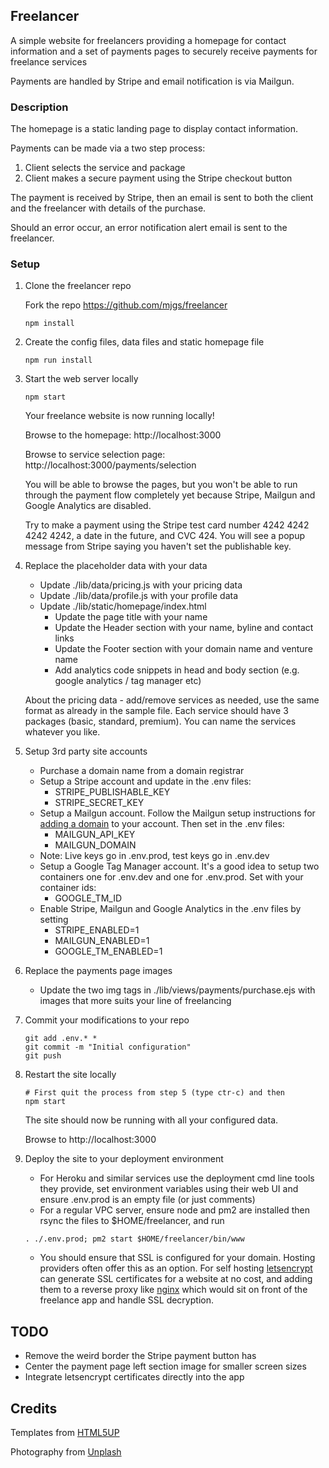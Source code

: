 ## Freelancer

A simple website for freelancers providing a homepage for contact information and a set of payments pages to securely receive payments for freelance services

Payments are handled by Stripe and email notification is via Mailgun.

### Description

The homepage is a static landing page to display contact information.

Payments can be made via a two step process:

1. Client selects the service and package
2. Client makes a secure payment using the Stripe checkout button

The payment is received by Stripe, then an email is sent to both the client and the freelancer with details of the purchase.

Should an error occur, an error notification alert email is sent to the freelancer.

### Setup

1. Clone the freelancer repo

    Fork the repo https://github.com/mjgs/freelancer
    ```
    npm install
    ```

2. Create the config files, data files and static homepage file

    ```
    npm run install
    ```

5. Start the web server locally

    ```
    npm start
    ```
    Your freelance website is now running locally!

    Browse to the homepage: http://localhost:3000
    
    Browse to service selection page: http://localhost:3000/payments/selection

    You will be able to browse the pages, but you won't be able to run through the payment flow completely yet because Stripe, Mailgun and Google Analytics are disabled.

    Try to make a payment using the Stripe test card number 4242 4242 4242 4242, a date in the future, and CVC 424. You will see a popup message from Stripe saying you haven't set the publishable key.

6. Replace the placeholder data with your data

    - Update ./lib/data/pricing.js with your pricing data
    - Update ./lib/data/profile.js with your profile data
    - Update ./lib/static/homepage/index.html
        - Update the page title with your name
        - Update the Header section with your name, byline and contact links
        - Update the Footer section with your domain name and venture name
        - Add analytics code snippets in head and body section (e.g. google analytics / tag manager etc)

    About the pricing data - add/remove services as needed, use the same format as already in the sample file. Each service should have 3 packages (basic, standard, premium). You can name the services whatever you like.

7. Setup 3rd party site accounts

    - Purchase a domain name from a domain registrar
    - Setup a Stripe account and update in the .env files:
        - STRIPE_PUBLISHABLE_KEY
        - STRIPE_SECRET_KEY
    - Setup a Mailgun account. Follow the Mailgun setup instructions for [adding a domain](https://documentation.mailgun.com/en/latest/user_manual.html#verifying-your-domain) to your account. Then set in the .env files:
        - MAILGUN_API_KEY
        - MAILGUN_DOMAIN
    - Note: Live keys go in .env.prod, test keys go in .env.dev
    - Setup a Google Tag Manager account. It's a good idea to setup two containers one for .env.dev and one for .env.prod. Set with your container ids:
        - GOOGLE_TM_ID
    - Enable Stripe, Mailgun and Google Analytics in the .env files by setting
        - STRIPE_ENABLED=1
        - MAILGUN_ENABLED=1
        - GOOGLE_TM_ENABLED=1

8. Replace the payments page images

    - Update the two img tags in ./lib/views/payments/purchase.ejs with images that more suits your line of freelancing

9. Commit your modifications to your repo

    ```
    git add .env.* * 
    git commit -m "Initial configuration"
    git push
    ```

10. Restart the site locally

    ```
    # First quit the process from step 5 (type ctr-c) and then
    npm start
    ```
    The site should now be running with all your configured data.

    Browse to http://localhost:3000

11. Deploy the site to your deployment environment

    - For Heroku and similar services use the deployment cmd line tools they provide, set environment variables using their web UI and ensure .env.prod is an empty file (or just comments)
    - For a regular VPC server, ensure node and pm2 are installed then rsync the files to $HOME/freelancer, and run
    ```
    . ./.env.prod; pm2 start $HOME/freelancer/bin/www
    ```
    - You should ensure that SSL is configured for your domain. Hosting providers often offer this as an option. For self hosting [letsencrypt](https://letsencrypt.org/) can generate SSL certificates for a website at no cost, and adding them to a reverse proxy like [nginx](https://www.nginx.com/resources/wiki/) which would sit on front of the freelance app and handle SSL decryption.

## TODO

- Remove the weird border the Stripe payment button has
- Center the payment page left section image for smaller screen sizes
- Integrate letsencrypt certificates directly into the app

## Credits

Templates from [HTML5UP](http://html5up.net)

Photography from [Unplash](https://unsplash.com/)
